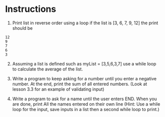 # Instructions  

1) Print list in reverse order using a loop if the list is [3, 6, 7, 9, 12] the print should be
```
12
9
7
6
3
```
2) Assuming a list is defined such as myList = [3,5,6,3,7] use a while loop to calculate the average of the list.
   
3) Write a program to keep asking for a number until you enter a negative number. At the end, print the sum of all entered numbers. (Look at lesson 3.3 for an example of validating input)

4) Write a program to ask for a name until the user enters END. When you are done, print All the names entered on their own line  (Hint: Use a while loop for the input, save inputs in a list then a second while loop to print.)

  